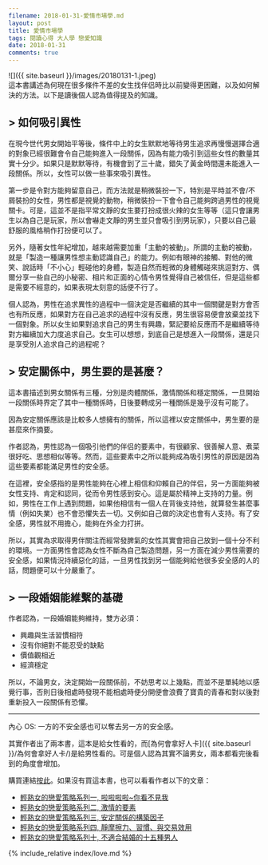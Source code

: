 ```yaml
---
filename: 2018-01-31-愛情市場學.md
layout: post
title: 愛情市場學
tags: 閱讀心得 大人學 戀愛知識
date: 2018-01-31
comments: true
---
```


![]({{ site.baseurl }}/images/20180131-1.jpeg)  
這本書講述為何現在很多條件不差的女生找伴侣時比以前變得更困難，以及如何解決的方法。以下是讀後個人認為值得提及的知識。

## > 如何吸引異性

在現今世代男女開始平等後，條件中上的女生默默地等待男生追求再慢慢選擇合適的對象已經很難會令自己能夠進入一段關係，因為有能力吸引到這些女性的數量其實十分少。如果只是默默等待，有機會到了三十歲，錯失了黃金時間還未能進入一段關係。所以，女性可以做一些事來吸引異性。

第一步是令對方能夠留意自己，而方法就是稍微裝扮一下，特別是平時並不會/不屑裝扮的女性，男性都是視覺的動物，稍微裝扮一下會令自己能夠跨過男性的視覺關卡。可是，這並不是指平常文靜的女生要打扮成很火辣的女生等等（這只會讓男生以為自己是玩家，所以會嚇走文靜的男生並只會吸引到男玩家），只要以自己最舒服的風格稍作打扮便可以了。

另外，隨著女性年紀增加，越來越需要加重「主動的被動」。所謂的主動的被動，就是「製造一種讓男性想主動認識自己」的能力。例如有眼神的接觸、對他的微笑、說話時「不小心」輕碰他的身體，製造自然而輕微的身體觸碰來挑逗對方、偶爾分享一些自己的小秘密、相片和正面的心情令男性覺得自己被信任，但是這些都是需要不經意的，如果表現太刻意的話便不行了。

個人認為，男性在追求異性的過程中一個決定是否繼續的其中一個關鍵是對方會否也有所反應，如果對方在自己追求的過程中沒有反應，男生很容易便會放棄並找下一個對象。所以女生如果對追求自己的男生有興趣，緊記要給反應而不是繼續等待對方繼續加大力度追求自己。女生可以想想，到底自己是想進入一段關係，還是只是享受別人追求自己的過程呢？

## > 安定關係中，男生要的是甚麼？

這本書描述到男女關係有三種，分別是肉體關係，激情關係和穩定關係，一旦開始一段關係時界定了其中一種關係時，日後要轉成另一種關係是幾乎沒有可能了。

因為安定關係應該是比較多人想擁有的關係，所以這裡以安定關係中，男生要的是甚麼來作摘要。

作者認為，男性認為一個吸引他們的伴侣的要素中，有很顧家、很善解人意、煮菜很好吃、思想相似等等。然而，這些要素中之所以能夠成為吸引男性的原因是因為這些要素都能滿足男性的安全感。

在這裡，安全感指的是男性能夠在心裡上相信和仰賴自己的伴侣，另一方面能夠被女性支持、肯定和認同，從而令男性感到安心。這是屬於精神上支持的力量。例如，男性在工作上遇到問題，如果他相信有一個人在背後支持他，就算發生甚麼事情（例如失業）也不會恐懼失去一切。又例如自己做的決定也會有人支持。有了安全感，男性就不用擔心，能夠在外全力打拼。

所以，其實為求取得男伴關注而經常發脾氣的女性其實會把自己放到一個十分不利的環境。一方面男性會認為女性不斷為自己製造問題，另一方面在減少男性需要的安全感，如果情況持續惡化的話，一旦男性找到另一個能夠給他很多安全感的人的話，問題便可以十分嚴重了。

## > 一段婚姻能維繫的基礎

作者認為，一段婚姻能夠維持，雙方必須：

* 興趣與生活習慣相符
* 沒有你絕對不能忍受的缺點
* 價值觀相近
* 經濟穩定

所以，不論男女，決定開始一段關係前，不妨思考以上幾點，而並不是單純地以感覺行事，否則日後相處時發現不能相處時便分開便會浪費了寶貴的青春和對以後對重新投入一段關係有恐懼。

---

內心 OS: 一方的不安全感也可以奪去另一方的安全感。

其實作者出了兩本書，這本是給女性看的，而[為何會拿好人卡]({{ site.baseurl }}/為何會拿好人卡/)是給男性看的。可是個人認為其實不論男女，兩本都看完後看到的角度會增加。

購買連結[按此](http://www.books.com.tw/products/0010714744)。如果沒有買這本書，也可以看看作者以下的文章：
* [輕熟女的戀愛策略系列一, 啦啦啦啦~你看不見我](https://www.darencademy.com/article/view/id/50)
* [輕熟女的戀愛策略系列二, 激情的要素](https://www.darencademy.com/article/view/id/47)
* [輕熟女的戀愛策略系列三, 安定關係的構築因子](https://www.darencademy.com/article/view/id/17)
* [輕熟女的戀愛策略系列四, 靜摩擦力、習慣、與交易效用](https://www.darencademy.com/article/view/id/38)
* [輕熟女的戀愛策略系列十, 不適合結婚的十五種男人](https://www.darencademy.com/article/view/id/7106)

{% include_relative index/love.md %}
